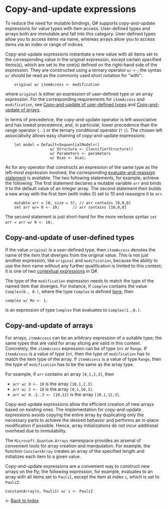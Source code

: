 # Copy-and-update expressions

To reduce the need for mutable bindings, Q# supports copy-and-update expressions for value types with item access. User-defined types and arrays both are immutable and fall into this category. 
User-defined types allow you to access items via name, whereas arrays allow you to access items via an index or range of indices. 

Copy-and-update expressions instantiate a new value with all items set to the corresponding value in the original expression, except certain specified items(s), which are set to the one(s) defined on the right-hand side of the expression. 
They are constructed using a ternary operator `w/` `<-`; the syntax `w/` should be read as the commonly used short notation for "with":

```qsharp
    original w/ itemAccess <- modification
```

where `original` is either an expression of user-defined type or an array expression. For the corresponding requirements for `itemAccess` and `modification`, see [Copy-and-update of user-defined types](#copy-and-update-of-user-defined-types) and [Copy-and-update of arrays](#copy-and-update-of-arrays).

In terms of precedence, the copy-and-update operator is left-associative and has lowest precedence, 
and, in particular, lower precedence than the range operator (`..`) or the ternary conditional operator (`?` `|`). 
The chosen left associativity allows easy chaining of copy-and-update expressions:

```qsharp
    let model = Default<SequentialModel>()
                    w/ Structure <- ClassifierStructure()
                    w/ Parameters <- parameters
                    w/ Bias <- bias;
```

As for any operator that constructs an expression of the same type as the left-most expression involved, the corresponding [evaluate-and-reassign statement](https://github.com/microsoft/qsharp-language/blob/main/Specifications/Language/2_Statements/VariableDeclarationsAndReassignments.md#evaluate-and-reassign-statements) is available. 
The two following statements, for example, achieve the following: The first statement declares a mutable variable `arr` and binds it to the default value of an integer array. The second statement then builds a new array with the first item (with index 0) set to 10 and reassigns it to `arr`. 

```qsharp
    mutable arr = [0, size = 3]; // arr contains [0,0,0]
    set arr w/= 0 <- 10;      // arr contains [10,0,0] 
```

The second statement is just short-hand for the more verbose syntax `set arr = arr w/ 0 <- 10;`.

## Copy-and-update of user-defined types

If the value `original` is a user-defined type, then `itemAccess` denotes the name of the item that diverges from the original value. This is not just another expression, like `original` and `modification`, because the ability to use the item name without any further qualification is limited to this context; it is one of two [contextual expressions](https://github.com/microsoft/qsharp-language/blob/main/Specifications/Language/3_Expressions/ContextualExpressions.md#contextual-and-omitted-expressions) in Q#. 

The type of the `modification` expression needs to match the type of the named item that diverges. 
For instance, if `complex` contains the value `Complex(0., 0.)`, where the type `Complex` is defined [here](https://github.com/microsoft/qsharp-language/blob/main/Specifications/Language/1_ProgramStructure/2_TypeDeclarations.md#type-declarations), then 

```qsharp
complex w/ Re <- 1. 
```

is an expression of type `Complex` that evaluates to `Complex(1.,0.)`.

## Copy-and-update of arrays

For arrays, `itemAccess` can be an arbitrary expression of a suitable type;
the same types that are valid for array slicing are valid in this context. Concretely, the `itemAccess` expression can be of type `Int` or `Range`. If `itemAccess` is a value of type `Int`, then the type of `modification` has to match the item type of the array. If `itemAccess` is a value of type `Range`, then the type of `modification` has to be the same as the array type. 

For example, if `arr` contains an array `[0,1,2,3]`, then 

- `arr w/ 0 <- 10` is the array `[10,1,2,3]`.
- `arr w/ 2 <- 10` is the array `[0,1,10,3]`.
- `arr w/ 0..2..3 <- [10,12]` is the array `[10,1,12,3]`.

Copy-and-update expressions allow the efficient creation of new arrays based on existing ones. 
The implementation for copy-and-update expressions avoids copying the entire array 
by duplicating only the necessary parts to achieve the desired behavior and performs an in-place modification if possible. Hence, array initializations do not incur additional overhead due to immutability.

The `Microsoft.Quantum.Arrays` namespace provides an arsenal of convenient tools for array creation and manipulation. 
For example, the function `ConstantArray` creates an array of the specified length and initializes each item to a given value. 

Copy-and-update expressions are a convenient way to construct new arrays on the fly;
the following expression, for example, evaluates to an array with all items set to `PauliI`, except the item at index `i`, which is set to `PauliZ`:

```qsharp
ConstantArray(n, PauliI) w/ i <- PauliZ
```

← [Back to Index](https://github.com/microsoft/qsharp-language/tree/main/Specifications/Language#index)
